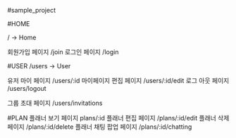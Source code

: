 #sample_project

#HOME

/ -> Home

회원가입 페이지
/join 
로그인 페이지
/login 

#USER
/users -> User

유저 마이 페이지
/users/:id
마이페이지 편집 페이지
/users/:id/edit
로그 아웃 페이지
/users/logout

그룹 초대 페이지
/users/invitations

#PLAN
플래너 보기 페이지
plans/:id
플래너 편집 페이지
/plans/:id/edit
플래너 삭제 페이지
/plans/:id/delete
플래너 채팅 팝업 페이지
/plans/:id/chatting






